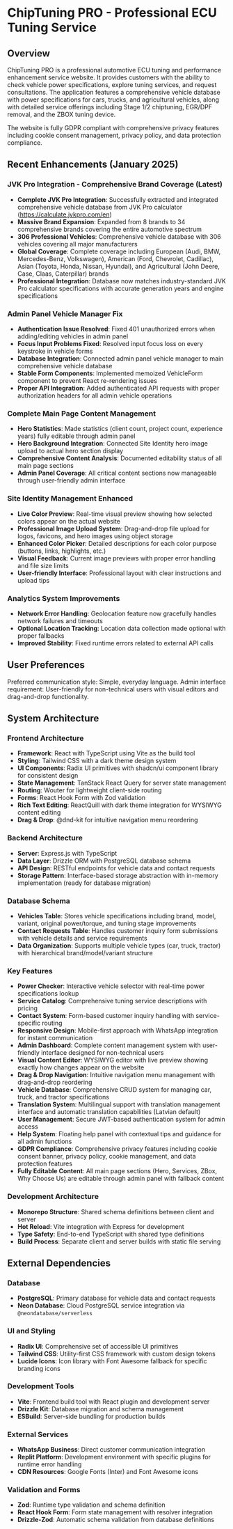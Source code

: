 # ChipTuning PRO - Professional ECU Tuning Service

## Overview

ChipTuning PRO is a professional automotive ECU tuning and performance enhancement service website. It provides customers with the ability to check vehicle power specifications, explore tuning services, and request consultations. The application features a comprehensive vehicle database with power specifications for cars, trucks, and agricultural vehicles, along with detailed service offerings including Stage 1/2 chiptuning, EGR/DPF removal, and the ZBOX tuning device.

The website is fully GDPR compliant with comprehensive privacy features including cookie consent management, privacy policy, and data protection compliance.

## Recent Enhancements (January 2025)

### JVK Pro Integration - Comprehensive Brand Coverage (Latest)
- **Complete JVK Pro Integration**: Successfully extracted and integrated comprehensive vehicle database from JVK Pro calculator (https://calculate.jvkpro.com/en)
- **Massive Brand Expansion**: Expanded from 8 brands to 34 comprehensive brands covering the entire automotive spectrum
- **306 Professional Vehicles**: Comprehensive vehicle database with 306 vehicles covering all major manufacturers
- **Global Coverage**: Complete coverage including European (Audi, BMW, Mercedes-Benz, Volkswagen), American (Ford, Chevrolet, Cadillac), Asian (Toyota, Honda, Nissan, Hyundai), and Agricultural (John Deere, Case, Claas, Caterpillar) brands
- **Professional Integration**: Database now matches industry-standard JVK Pro calculator specifications with accurate generation years and engine specifications

### Admin Panel Vehicle Manager Fix
- **Authentication Issue Resolved**: Fixed 401 unauthorized errors when adding/editing vehicles in admin panel
- **Focus Input Problems Fixed**: Resolved input focus loss on every keystroke in vehicle forms
- **Database Integration**: Connected admin panel vehicle manager to main comprehensive vehicle database
- **Stable Form Components**: Implemented memoized VehicleForm component to prevent React re-rendering issues
- **Proper API Integration**: Added authenticated API requests with proper authorization headers for all admin vehicle operations

### Complete Main Page Content Management 
- **Hero Statistics**: Made statistics (client count, project count, experience years) fully editable through admin panel
- **Hero Background Integration**: Connected Site Identity hero image upload to actual hero section display
- **Comprehensive Content Analysis**: Documented editability status of all main page sections
- **Admin Panel Coverage**: All critical content sections now manageable through user-friendly admin interface

### Site Identity Management Enhanced
- **Live Color Preview**: Real-time visual preview showing how selected colors appear on the actual website
- **Professional Image Upload System**: Drag-and-drop file upload for logos, favicons, and hero images using object storage
- **Enhanced Color Picker**: Detailed descriptions for each color purpose (buttons, links, highlights, etc.)
- **Visual Feedback**: Current image previews with proper error handling and file size limits
- **User-friendly Interface**: Professional layout with clear instructions and upload tips

### Analytics System Improvements
- **Network Error Handling**: Geolocation feature now gracefully handles network failures and timeouts
- **Optional Location Tracking**: Location data collection made optional with proper fallbacks
- **Improved Stability**: Fixed runtime errors related to external API calls

## User Preferences

Preferred communication style: Simple, everyday language.
Admin interface requirement: User-friendly for non-technical users with visual editors and drag-and-drop functionality.

## System Architecture

### Frontend Architecture
- **Framework**: React with TypeScript using Vite as the build tool
- **Styling**: Tailwind CSS with a dark theme design system
- **UI Components**: Radix UI primitives with shadcn/ui component library for consistent design
- **State Management**: TanStack React Query for server state management
- **Routing**: Wouter for lightweight client-side routing
- **Forms**: React Hook Form with Zod validation
- **Rich Text Editing**: ReactQuill with dark theme integration for WYSIWYG content editing
- **Drag & Drop**: @dnd-kit for intuitive navigation menu reordering

### Backend Architecture
- **Server**: Express.js with TypeScript
- **Data Layer**: Drizzle ORM with PostgreSQL database schema
- **API Design**: RESTful endpoints for vehicle data and contact requests
- **Storage Pattern**: Interface-based storage abstraction with in-memory implementation (ready for database migration)

### Database Schema
- **Vehicles Table**: Stores vehicle specifications including brand, model, variant, original power/torque, and tuning stage improvements
- **Contact Requests Table**: Handles customer inquiry form submissions with vehicle details and service requirements
- **Data Organization**: Supports multiple vehicle types (car, truck, tractor) with hierarchical brand/model/variant structure

### Key Features
- **Power Checker**: Interactive vehicle selector with real-time power specifications lookup
- **Service Catalog**: Comprehensive tuning service descriptions with pricing  
- **Contact System**: Form-based customer inquiry handling with service-specific routing
- **Responsive Design**: Mobile-first approach with WhatsApp integration for instant communication
- **Admin Dashboard**: Complete content management system with user-friendly interface designed for non-technical users
- **Visual Content Editor**: WYSIWYG editor with live preview showing exactly how changes appear on the website
- **Drag & Drop Navigation**: Intuitive navigation menu management with drag-and-drop reordering
- **Vehicle Database**: Comprehensive CRUD system for managing car, truck, and tractor specifications
- **Translation System**: Multilingual support with translation management interface and automatic translation capabilities (Latvian default)
- **User Management**: Secure JWT-based authentication system for admin access
- **Help System**: Floating help panel with contextual tips and guidance for all admin functions
- **GDPR Compliance**: Comprehensive privacy features including cookie consent banner, privacy policy, cookie management, and data protection features
- **Fully Editable Content**: All main page sections (Hero, Services, ZBox, Why Choose Us) are editable through admin panel with fallback content

### Development Architecture
- **Monorepo Structure**: Shared schema definitions between client and server
- **Hot Reload**: Vite integration with Express for development
- **Type Safety**: End-to-end TypeScript with shared type definitions
- **Build Process**: Separate client and server builds with static file serving

## External Dependencies

### Database
- **PostgreSQL**: Primary database for vehicle data and contact requests
- **Neon Database**: Cloud PostgreSQL service integration via `@neondatabase/serverless`

### UI and Styling
- **Radix UI**: Comprehensive set of accessible UI primitives
- **Tailwind CSS**: Utility-first CSS framework with custom design tokens
- **Lucide Icons**: Icon library with Font Awesome fallback for specific branding icons

### Development Tools
- **Vite**: Frontend build tool with React plugin and development server
- **Drizzle Kit**: Database migration and schema management
- **ESBuild**: Server-side bundling for production builds

### External Services
- **WhatsApp Business**: Direct customer communication integration
- **Replit Platform**: Development environment with specific plugins for runtime error handling
- **CDN Resources**: Google Fonts (Inter) and Font Awesome icons

### Validation and Forms
- **Zod**: Runtime type validation and schema definition
- **React Hook Form**: Form state management with resolver integration
- **Drizzle-Zod**: Automatic schema validation from database definitions